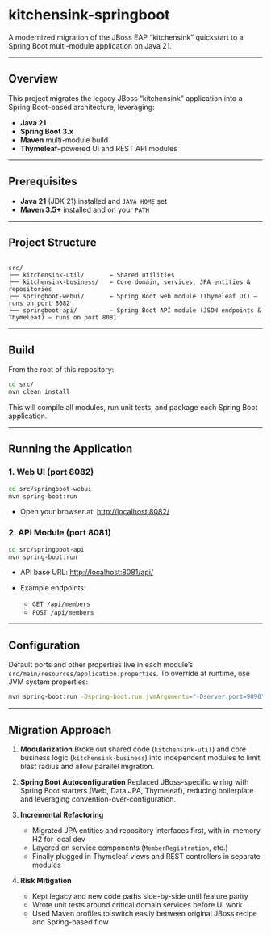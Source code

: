 
# kitchensink-springboot

A modernized migration of the JBoss EAP “kitchensink” quickstart to a Spring Boot multi-module application on Java 21.

---

## Overview

This project migrates the legacy JBoss “kitchensink” application into a Spring Boot–based architecture, leveraging:

- **Java 21**
- **Spring Boot 3.x**
- **Maven** multi-module build
- **Thymeleaf**–powered UI and REST API modules

---

## Prerequisites

- **Java 21** (JDK 21) installed and `JAVA_HOME` set  
- **Maven 3.5+** installed and on your `PATH`

---

## Project Structure

```

src/
├── kitchensink-util/       ← Shared utilities
├── kitchensink-business/   ← Core domain, services, JPA entities & repositories
├── springboot-webui/       ← Spring Boot web module (Thymeleaf UI) — runs on port 8082
└── springboot-api/         ← Spring Boot API module (JSON endpoints & Thymeleaf) — runs on port 8081

````

---

## Build

From the root of this repository:

```bash
cd src/
mvn clean install
````

This will compile all modules, run unit tests, and package each Spring Boot application.

---

## Running the Application

### 1. Web UI (port 8082)

```bash
cd src/springboot-webui
mvn spring-boot:run
```

* Open your browser at: [http://localhost:8082/](http://localhost:8082/)

### 2. API Module (port 8081)

```bash
cd src/springboot-api
mvn spring-boot:run
```

* API base URL: [http://localhost:8081/api/](http://localhost:8081/api/)
* Example endpoints:

    * `GET /api/members`
    * `POST /api/members`

---

## Configuration

Default ports and other properties live in each module’s `src/main/resources/application.properties`. To override at runtime, use JVM system properties:

```bash
mvn spring-boot:run -Dspring-boot.run.jvmArguments="-Dserver.port=9090"
```

---

## Migration Approach

1. **Modularization**
   Broke out shared code (`kitchensink-util`) and core business logic (`kitchensink-business`) into independent modules to limit blast radius and allow parallel migration.

2. **Spring Boot Autoconfiguration**
   Replaced JBoss-specific wiring with Spring Boot starters (Web, Data JPA, Thymeleaf), reducing boilerplate and leveraging convention-over-configuration.

3. **Incremental Refactoring**

    * Migrated JPA entities and repository interfaces first, with in-memory H2 for local dev
    * Layered on service components (`MemberRegistration`, etc.)
    * Finally plugged in Thymeleaf views and REST controllers in separate modules

4. **Risk Mitigation**

    * Kept legacy and new code paths side-by-side until feature parity
    * Wrote unit tests around critical domain services before UI work
    * Used Maven profiles to switch easily between original JBoss recipe and Spring-based flow


